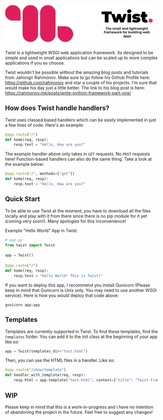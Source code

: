 ![The Logo](TLogo.png)
###

Twist is a lightweight WSGI web application framework. Its
designed to be simple and used in small applications but can
be scaled up to more complex applications if you so choose. 

Twist wouldn't be possible without the amazing blog posts and tutorials from Jahongir Rahmonov. 
Make sure to go follow his Github Profile here: https://github.com/rahmonov and star a couple of his projects. 
I'm sure that would make his day just a little better. The link to his blog post is here: 
https://rahmonov.me/posts/write-python-framework-part-one/

## How does Twist handle handlers?
Twist uses classed based handlers which can be easily implemented in just a few lines of code. Here's
an example:
```python
@app.route("/")
def home(req, resp):
    resp.text = "Hello, How are you?"
```
The example handler above only takes in `GET` requests. No `POST` requests here! Function-based handlers
can also do the same thing. Take a look at the example below:
```python
@app.route("/", methods=["get"])
def home(req, resp):
    resp.text = "Hello, How are you?"
```

## Quick Start
To be able to use Twist at the moment, you have to download all the files
locally and play with it from there since there is no pip module for it yet
(coming very soon!). Many apologies for this inconvenience!

Example "Hello World" App in Twist:
```python
# app.py
from twist import Twist

app = Twist()

@app.route("/")
def home(req, resp):
    resp.text = "Hello World! This is Twist!"
```

If you want to deploy this app, I recommend you install
Gunicorn (Please keep in mind that Gunicorn is Unix only. You may need to use another WSGI service). Here is how you would deploy that code above:
```text
gunicorn app:app
```

## Templates
Templates are currently supported in Twist. To find these templates, find the `templates` folder. You can add it to the init class at the beginning of your app like so:
```python
app = Twist(templates_dir="test.html")
```
Then, you can use the HTML files in a handler. Like so:
```python
@app.route("/show/template")
def handler_with_template(req, resp):
    resp.html = app.template("test.html", context={"title": "Twist Framework is so cool!", "body": "Twist - A Python Framework"})
```

## WIP
Please keep in mind that this is a work-in-progress and I have no intention of abandoning the project in the future. Feel free to suggest any changes!
